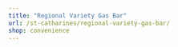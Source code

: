 ```yaml
---
title: "Regional Variety Gas Bar"
url: /st-catharines/regional-variety-gas-bar/
shop: convenience
---
```

